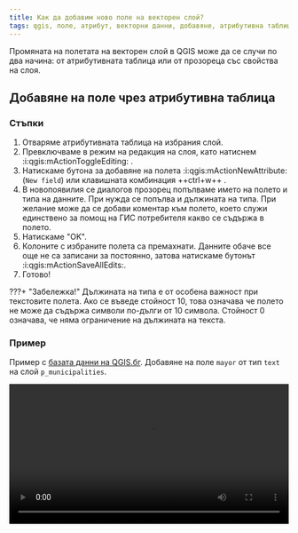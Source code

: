 ```yaml
---
title: Как да добавим ново поле на векторен слой?
tags: qgis, поле, атрибут, векторни данни, добавяне, атрибутивна таблица
---
```


Промяната на полетата на векторен слой в QGIS може да се случи по два начина: от атрибутивната таблица или от прозореца със свойства на слоя.

## Добавяне на поле чрез атрибутивна таблица

### Стъпки

1. Отваряме атрибутивната таблица на избрания слой.
2. Превключваме в режим на редакция на слоя, като натиснем :i:qgis:mActionToggleEditing: .
3. Натискаме бутона за добавяне на полета :i:qgis:mActionNewAttribute: (`New field`) или клавишната комбинация ++ctrl+w++ .
4. В новопоявилия се диалогов прозорец попълваме името на полето и типа на данните. При нужда се попълва и дължината на типа. При желание може да се добави коментар към полето, което служи единствено за помощ на ГИС потребителя какво се съдържа в полето.
5. Натискаме "OK".
6. Колоните с избраните полета са премахнати. Данните обаче все още не са записани за постоянно, затова натискаме бутонът :i:qgis:mActionSaveAllEdits:.
7. Готово!

???+ "Забележка!"
    Дължината на типа е от особена важност при текстовите полета. Ако се въведе стойност 10, това означава че полето не може да съдържа символи по-дълги от 10 символа. Стойност 0 означава, че няма ограничение на дължината на текста.


### Пример

Пример с [базата данни на QGIS.бг](./otkude_da_namerim_geografski_danni_za_bulgaria.md). Добавяне на поле `mayor` от тип `text` на слой `p_municipalities`.

<video controls width="100%">
    <source src="https://qgis.bg/media/attr_table_add_field.webm" type="video/webm">
    Sorry, your browser doesn't support embedded videos.
</video>
